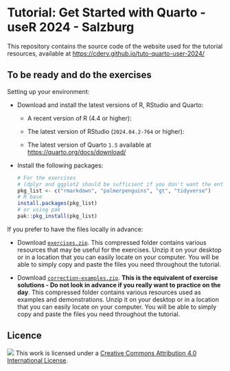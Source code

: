 # Tutorial: Get Started with Quarto - useR 2024 - Salzburg


This repository contains the source code of the website used for the
tutorial resources, available at
https://cderv.github.io/tuto-quarto-user-2024/

## To be ready and do the exercises

Setting up your environment:

- Download and install the latest versions of R, RStudio and Quarto:

  - A recent version of R (4.4 or higher):

  - The latest version of RStudio (`2024.04.2-764` or higher):

  - The latest version of Quarto `1.5` available at
    <https://quarto.org/docs/download/>

- Install the following packages:

  ``` r
  # For the exercises 
  # (dplyr and ggplot2 should be sufficient if you don't want the entire tidyverse)
  pkg_list <- c("rmarkdown", "palmerpenguins", "gt", "tidyverse") 
  # R base
  install.packages(pkg_list)
  # or using pak
  pak::pkg_install(pkg_list)
  ```

If you prefer to have the files locally in advance:

- Download [`exercises.zip`](exercises.zip). This compressed folder
  contains various resources that may be useful for the exercises. Unzip
  it on your desktop or in a location that you can easily locate on your
  computer. You will be able to simply copy and paste the files you need
  throughout the tutorial.

- Download [`correction-examples.zip`](correction-examples.zip). **This
  is the equivalent of exercise solutions - Do not look in advance if
  you really want to practice on the day**. This compressed folder
  contains various resources used as examples and demonstrations. Unzip
  it on your desktop or in a location that you can easily locate on your
  computer. You will be able to simply copy and paste the files you need
  throughout the tutorial.

## Licence

![](https://i.creativecommons.org/l/by/4.0/88x31.png) This work is
licensed under a [Creative Commons Attribution 4.0 International
License](https://creativecommons.org/licenses/by/4.0/).
